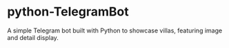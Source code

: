 # python-TelegramBot
 A simple Telegram bot built with Python to showcase villas, featuring image and detail display.
